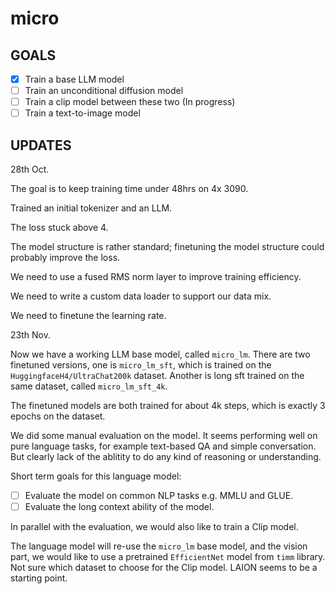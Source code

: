 # micro

## GOALS

- [x] Train a base LLM model
- [ ] Train an unconditional diffusion model
- [ ] Train a clip model between these two (In progress)
- [ ] Train a text-to-image model

## UPDATES

28th Oct.

The goal is to keep training time under 48hrs on 4x 3090.

Trained an initial tokenizer and an LLM.

The loss stuck above 4.

The model structure is rather standard; finetuning the model structure could probably improve the loss.

We need to use a fused RMS norm layer to improve training efficiency.

We need to write a custom data loader to support our data mix.

We need to finetune the learning rate.


23th Nov.

Now we have a working LLM base model, called `micro_lm`. There are two finetuned versions, one is `micro_lm_sft`,
which is trained on the `HuggingfaceH4/UltraChat200k` dataset. Another is long sft trained on the same dataset,
called `micro_lm_sft_4k`. 

The finetuned models are both trained for about 4k steps, which is exactly 3 epochs on the dataset. 

We did some manual evaluation on the model. It seems performing well on pure language tasks, for example text-based
QA and simple conversation. But clearly lack of the ablitity to do any kind of reasoning or understanding.

Short term goals for this language model:

- [ ] Evaluate the model on common NLP tasks e.g. MMLU and GLUE.
- [ ] Evaluate the long context ability of the model.

In parallel with the evaluation, we would also like to train a Clip model.

The language model will re-use the `micro_lm` base model, and the vision part, we would like to use a pretrained
`EfficientNet` model from `timm` library. Not sure which dataset to choose for the Clip model. LAION seems to be a
starting point.


